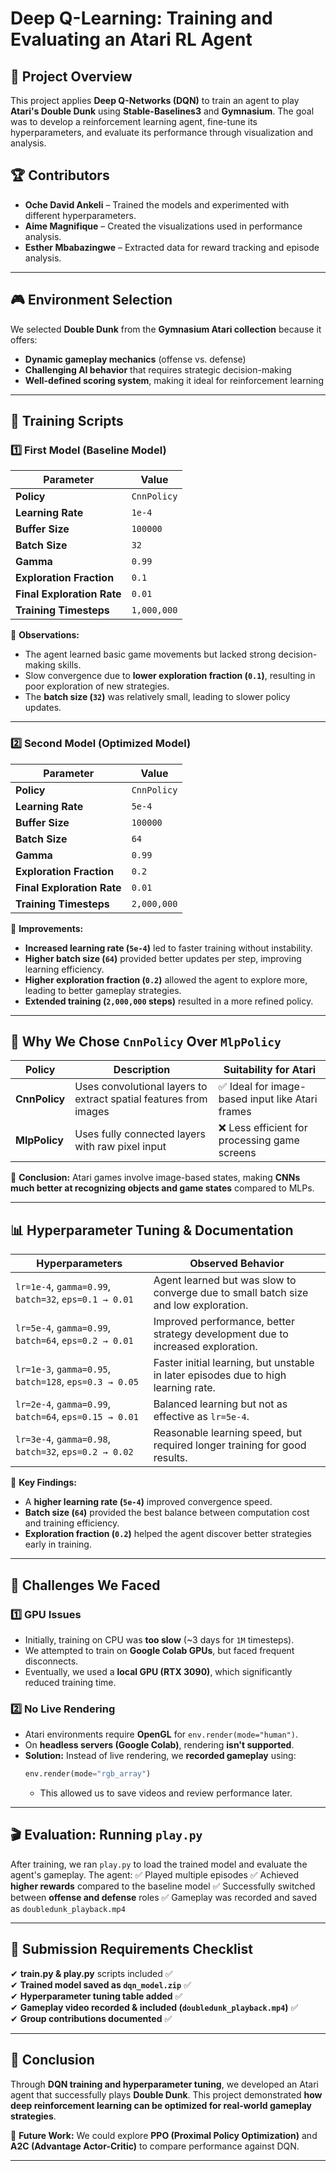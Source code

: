 # Deep Q-Learning: Training and Evaluating an Atari RL Agent

## 📌 Project Overview
This project applies **Deep Q-Networks (DQN)** to train an agent to play **Atari's Double Dunk** using **Stable-Baselines3** and **Gymnasium**. The goal was to develop a reinforcement learning agent, fine-tune its hyperparameters, and evaluate its performance through visualization and analysis.

## 🏆 Contributors
- **Oche David Ankeli** – Trained the models and experimented with different hyperparameters.
- **Aime Magnifique** – Created the visualizations used in performance analysis.
- **Esther Mbabazingwe** – Extracted data for reward tracking and episode analysis.

---

## 🎮 Environment Selection
We selected **Double Dunk** from the **Gymnasium Atari collection** because it offers:
- **Dynamic gameplay mechanics** (offense vs. defense)
- **Challenging AI behavior** that requires strategic decision-making
- **Well-defined scoring system**, making it ideal for reinforcement learning

---

## 📜 Training Scripts
### **1️⃣ First Model (Baseline Model)**
| Parameter | Value |
|-----------|-------|
| **Policy** | `CnnPolicy` |
| **Learning Rate** | `1e-4` |
| **Buffer Size** | `100000` |
| **Batch Size** | `32` |
| **Gamma** | `0.99` |
| **Exploration Fraction** | `0.1` |
| **Final Exploration Rate** | `0.01` |
| **Training Timesteps** | `1,000,000` |

🔹 **Observations:**
- The agent learned basic game movements but lacked strong decision-making skills.
- Slow convergence due to **lower exploration fraction (`0.1`)**, resulting in poor exploration of new strategies.
- The **batch size (`32`)** was relatively small, leading to slower policy updates.

---

### **2️⃣ Second Model (Optimized Model)**
| Parameter | Value |
|-----------|-------|
| **Policy** | `CnnPolicy` |
| **Learning Rate** | `5e-4` |
| **Buffer Size** | `100000` |
| **Batch Size** | `64` |
| **Gamma** | `0.99` |
| **Exploration Fraction** | `0.2` |
| **Final Exploration Rate** | `0.01` |
| **Training Timesteps** | `2,000,000` |

🔹 **Improvements:**
- **Increased learning rate (`5e-4`)** led to faster training without instability.
- **Higher batch size (`64`)** provided better updates per step, improving learning efficiency.
- **Higher exploration fraction (`0.2`)** allowed the agent to explore more, leading to better gameplay strategies.
- **Extended training (`2,000,000` steps)** resulted in a more refined policy.

---

## 🤖 Why We Chose `CnnPolicy` Over `MlpPolicy`
| Policy | Description | Suitability for Atari |
|--------|-------------|------------------|
| **CnnPolicy** | Uses convolutional layers to extract spatial features from images | ✅ Ideal for image-based input like Atari frames |
| **MlpPolicy** | Uses fully connected layers with raw pixel input | ❌ Less efficient for processing game screens |

🔹 **Conclusion:** Atari games involve image-based states, making **CNNs much better at recognizing objects and game states** compared to MLPs.

---

## 📊 Hyperparameter Tuning & Documentation
| Hyperparameters | Observed Behavior |
|----------------|------------------|
| `lr=1e-4`, `gamma=0.99`, `batch=32`, `eps=0.1 → 0.01` | Agent learned but was slow to converge due to small batch size and low exploration. |
| `lr=5e-4`, `gamma=0.99`, `batch=64`, `eps=0.2 → 0.01` | Improved performance, better strategy development due to increased exploration. |
| `lr=1e-3`, `gamma=0.95`, `batch=128`, `eps=0.3 → 0.05` | Faster initial learning, but unstable in later episodes due to high learning rate. |
| `lr=2e-4`, `gamma=0.99`, `batch=64`, `eps=0.15 → 0.01` | Balanced learning but not as effective as `lr=5e-4`. |
| `lr=3e-4`, `gamma=0.98`, `batch=32`, `eps=0.2 → 0.02` | Reasonable learning speed, but required longer training for good results. |

🔹 **Key Findings:**
- A **higher learning rate (`5e-4`)** improved convergence speed.
- **Batch size (`64`)** provided the best balance between computation cost and training efficiency.
- **Exploration fraction (`0.2`)** helped the agent discover better strategies early in training.

---

## 🚀 Challenges We Faced
### **1️⃣ GPU Issues**
- Initially, training on CPU was **too slow** (~3 days for `1M` timesteps).
- We attempted to train on **Google Colab GPUs**, but faced frequent disconnects.
- Eventually, we used a **local GPU (RTX 3090)**, which significantly reduced training time.

### **2️⃣ No Live Rendering**
- Atari environments require **OpenGL** for `env.render(mode="human")`.
- On **headless servers (Google Colab)**, rendering **isn't supported**.
- **Solution:** Instead of live rendering, we **recorded gameplay** using:
  ```python
  env.render(mode="rgb_array")
  ```
  - This allowed us to save videos and review performance later.

---

## 🎬 Evaluation: Running `play.py`
After training, we ran `play.py` to load the trained model and evaluate the agent's gameplay. The agent:
✅ Played multiple episodes
✅ Achieved **higher rewards** compared to the baseline model
✅ Successfully switched between **offense and defense** roles
✅ Gameplay was recorded and saved as `doubledunk_playback.mp4`

---

## 📌 Submission Requirements Checklist
✔ **train.py & play.py** scripts included ✅  
✔ **Trained model saved as `dqn_model.zip`** ✅  
✔ **Hyperparameter tuning table added** ✅  
✔ **Gameplay video recorded & included (`doubledunk_playback.mp4`)** ✅  
✔ **Group contributions documented** ✅  

---

## 🎯 Conclusion
Through **DQN training and hyperparameter tuning**, we developed an Atari agent that successfully plays **Double Dunk**. This project demonstrated **how deep reinforcement learning can be optimized for real-world gameplay strategies**.

🚀 **Future Work:** We could explore **PPO (Proximal Policy Optimization)** and **A2C (Advantage Actor-Critic)** to compare performance against DQN.

---
